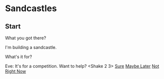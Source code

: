 # Sandcastles

## Start

What you got there?

I'm building a sandcastle.

What's it for?

Eve: It's for a competition. Want to help? <Shake 2 3>
[Sure](https://www.example.com)
[Maybe Later](https://www.example.com)
[Not Right Now](https://www.example.com)
